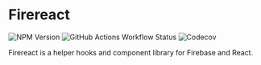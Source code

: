 # Firereact

![NPM Version](https://img.shields.io/npm/v/firereact?style=flat-square&logo=npm&logoColor=white)
![GitHub Actions Workflow Status](https://img.shields.io/github/actions/workflow/status/erayerdin/firereact/check.yaml?branch=main&style=flat-square&logo=github&logoColor=white&label=check)
![Codecov](https://img.shields.io/codecov/c/github/erayerdin/firereact?token=Nw2dQOJfbC&style=flat-square&logo=codecov&logoColor=white)

Firereact is a helper hooks and component library for Firebase and React.